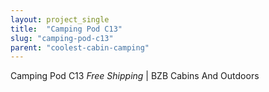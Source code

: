 ```yaml
---
layout: project_single
title:  "Camping Pod C13"
slug: "camping-pod-c13"
parent: "coolest-cabin-camping"
---
```

Camping Pod C13 *Free Shipping* | BZB Cabins And Outdoors